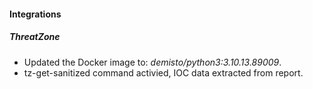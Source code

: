 
#### Integrations

##### ThreatZone

- Updated the Docker image to: *demisto/python3:3.10.13.89009*.
- tz-get-sanitized command activied, IOC data extracted from report.

